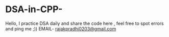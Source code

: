 # DSA-in-CPP-
Hello, I practice DSA daily and share the code here , feel free to spot errors and ping me ;)) 
EMAIL- rajakpradhi0203@gmail.com

